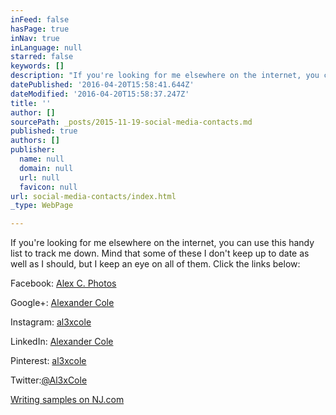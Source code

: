 ```yaml
---
inFeed: false
hasPage: true
inNav: true
inLanguage: null
starred: false
keywords: []
description: "If you're looking for me elsewhere on the internet, you can use this handy list to track me down. Mind that some of these I don't keep up to date as well as I should, but I keep an eye on all of them. Click the links below:"
datePublished: '2016-04-20T15:58:41.644Z'
dateModified: '2016-04-20T15:58:37.247Z'
title: ''
author: []
sourcePath: _posts/2015-11-19-social-media-contacts.md
published: true
authors: []
publisher:
  name: null
  domain: null
  url: null
  favicon: null
url: social-media-contacts/index.html
_type: WebPage

---
```

If you're looking for me elsewhere on the internet, you can use this handy list to track me down. Mind that some of these I don't keep up to date as well as I should, but I keep an eye on all of them. Click the links below:

Facebook: [Alex C. Photos ][0]

Google+: [Alexander Cole ][1]

Instagram: [al3xcole][2]

LinkedIn: [Alexander Cole][3]

Pinterest: [al3xcole][4]

Twitter:[@Al3xCole ][5]

[Writing samples on NJ.com][6]

[0]: https://www.facebook.com/AlexCPhotos/
[1]: https://plus.google.com/u/0/+AlexanderCole88/posts
[2]: https://www.instagram.com/al3xcole/
[3]: https://www.linkedin.com/in/alexcolenj
[4]: https://www.pinterest.com/al3xcole/
[5]: https://twitter.com/Al3xCole
[6]: http://connect.nj.com/user/acole88/posts.html